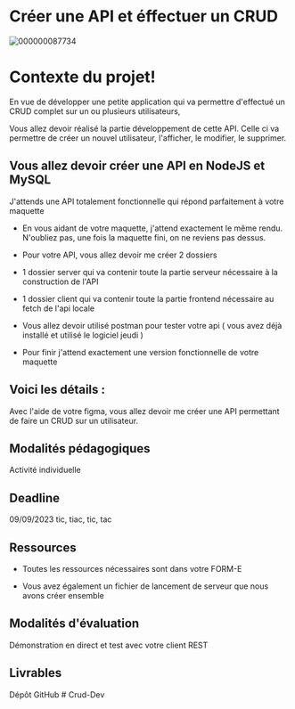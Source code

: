 # Créer une API et éffectuer un CRUD

![000000087734](https://github.com/2023-DWWM-1-Villeneuve-d-Ascq/Crud-maquette/assets/90885543/a6372530-ff7b-4d10-8e05-b6a79984c3a1)

# Contexte du projet!


En vue de développer une petite application qui va permettre d'effectué un CRUD complet sur un ou plusieurs utilisateurs, 

Vous allez devoir réalisé la partie développement de cette API. Celle ci va permettre de créer un nouvel utilisateur, l'afficher, le modifier, le supprimer.

## Vous allez devoir créer une API en NodeJS et MySQL 

J'attends une API totalement fonctionnelle qui répond parfaitement à votre maquette

- En vous aidant de votre maquette, j'attend exactement le même rendu. N'oubliez pas, une fois la maquette fini, on ne reviens pas dessus.

- Pour votre API, vous allez devoir me créer 2 dossiers

- 1 dossier server qui va contenir toute la partie serveur nécessaire à la construction de l'API

- 1 dossier client qui va contenir toute la partie frontend nécessaire au fetch de l'api locale

- Vous allez devoir utilisé postman pour tester votre api ( vous avez déjà installé et utilisé le logiciel jeudi )

- Pour finir j'attend exactement une version fonctionnelle de votre maquette

## Voici les détails :

Avec l'aide de votre figma, vous allez devoir me créer une API permettant de faire un CRUD sur un utilisateur.

## Modalités pédagogiques

Activité individuelle 

## Deadline

 09/09/2023 tic, tiac, tic, tac

## Ressources

- Toutes les ressources nécessaires sont dans votre FORM-E

- Vous avez également un fichier de lancement de serveur que nous avons créer ensemble

## Modalités d'évaluation

Démonstration en direct et test avec votre client REST 

## Livrables

Dépôt GitHub
#   C r u d - D e v  
 
